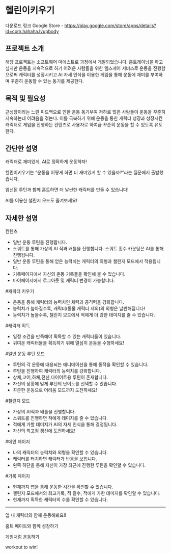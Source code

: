 # 헬린이키우기
다운로드 링크 Google Store - https://play.google.com/store/apps/details?id=com.hahaha.lvupbody

## 프로젝트 소개
해당 프로젝트는 소프트웨어 마에스트로 과정에서 개발되었습니다.
홈트레이닝을 하고 싶지만 운동을 지속적으로 하기 어려운 사람들을 위한 헬스케어 서비스로 운동을 진행함으로써 캐릭터를 성장시키고 AI 자세 인식을 이용한 게임을 통해 운동에 재미를 부여하며 꾸준히 운동할 수 있는 동기를 제공한다.

## 목적 및 필요성

근성장이라는 느린 피드백으로 인한 운동 동기부여 저하로 많은 사람들이 운동을 꾸준히 지속하는데 어려움을 겪는다. 이를 극복하기 위해 운동을 통한 캐릭터 성장과 성장시킨 캐릭터로 게임을 진행하는 컨텐츠로 사용자로 하여금 꾸준히 운동을 할 수 있도록 유도한다. 

## 간단한 설명

캐릭터로 재미있게, AI로 정확하게 운동하자!

헬린이키우기는 “운동을 어떻게 하면 더 재미있게 할 수 있을까?”라는 질문에서 출발했습니다.

엄선된 루틴과 함께 홈트하면 더 날씬한 캐릭터를 만들 수 있습니다!

AI를 이용한 챌린지 모드도 즐겨보세요!

## 자세한 설명

컨텐츠

- 일반 운동 루틴을 진행합니다.
- 스쿼트를 통해 가상의 AI 적과 배틀을 진행합니다. 스쿼트 횟수 카운팅은 AI를 통해 진행됩니다.
- 일반 운동 루틴을 통해 얻은 능력치는 캐릭터의 외형과 챌린지 모드에서 적용됩니다.
- 기록페이지에서 자신의 운동 기록들을 확인해 볼 수 있습니다.
- 마이페이지에서 로그아웃 및 캐릭터 변경이 가능합니다.

#캐릭터 키우기

- 운동을 통해 캐릭터의 능력치인 체력과 공격력을 강화합니다.
- 능력치가 높아질수록, 캐릭터(동물 캐릭터 제외)의 외형은 날씬해집니다!
- 능력치가 높을수록, 챌린지 모드에서 적에게 더 강한 데미지를 줄 수 있습니다.

#캐릭터 획득

- 일정 조건을 만족해야 획득할 수 있는 캐릭터들이 있습니다.
- 귀여운 캐릭터들을 획득하기 위해 열심히 운동을 수행하세요!

#일반 운동 루틴 모드

- 루틴의 각 운동에 대응되는 애니메이션을 통해 동작을 확인할 수 있습니다.
- 루틴을 진행하여 캐릭터의 능력치를 강화합니다.
- 상체,코어,하체,전신,다이어트용 루틴이 존재합니다.
- 자신의 상황에 맞게 루틴의 난이도를 선택할 수 있습니다.
- 꾸준한 운동으로 어려움 모드까지 도전하세요!

#챌린지 모드 

- 가상의 AI적과 배틀을 진행합니다.
- 스쿼트를 진행하면 적에게 데미지를 줄 수 있습니다.
- 적에게 가할 데미지가 AI의 자세 인식을 통해 결정됩니다.
- 자신의 최고점 갱신에 도전하세요!

#메인 페이지

- 나의 캐릭터의 능력치와 외형을 확인할 수 있습니다.
- 캐릭터를 터치하면 캐릭터가 반응을 보입니다.
- 왼쪽 하단을 통해 자신이 가장 최근에 진행한 루틴을 확인할 수 있습니다.

#기록 페이지

- 현재까지 앱을 통해 운동한 시간을 확인할 수 있습니다.
- 챌린지 모드에서의 최고기록, 적 킬수, 적에게 가한 데미지를 확인할 수 있습니다.
- 현재까지 획득한 캐릭터의 수를 확인할 수 있습니다.

---

앱 내 캐릭터와 함께 운동해봐요!!

홈트 메이트와 함께 성장하기

게임처럼 운동하기

workout to win!
